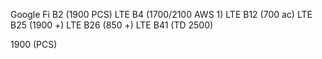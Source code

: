 
Google Fi
B2 (1900 PCS)	LTE
B4 (1700/2100 AWS 1)	LTE
B12 (700 ac)	LTE
B25 (1900 +)	LTE
B26 (850 +)	LTE
B41 (TD 2500)

1900 (PCS)